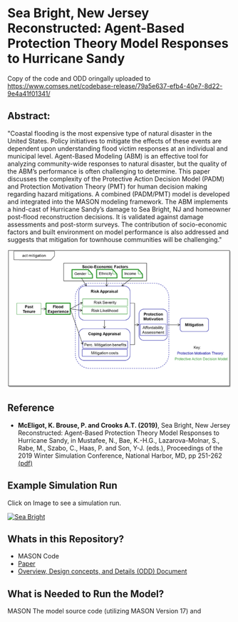 # Sea Bright, New Jersey Reconstructed: Agent-Based Protection Theory Model Responses to Hurricane Sandy

Copy of the code and ODD oringally uploaded to <https://www.comses.net/codebase-release/79a5e637-efb4-40e7-8d22-9e4a41f01341/>
 

## Abstract:

"Coastal flooding is the most expensive type of natural disaster in the United States. Policy initiatives to mitigate the effects of these events are dependent upon understanding flood victim responses at an individual and municipal level. Agent-Based Modeling (ABM) is an effective tool for analyzing community-wide responses to natural disaster, but the quality of the ABM’s performance is often challenging to determine. This paper discusses the complexity of the Protective Action Decision Model (PADM) and Protection Motivation Theory (PMT) for human decision making regarding hazard mitigations. A combined (PADM/PMT) model is developed and integrated into the MASON modeling framework. The ABM implements a hind-cast of Hurricane Sandy’s damage to Sea Bright, NJ and homeowner post-flood reconstruction decisions. It is validated against damage assessments and post-storm surveys. The contribution of socio-economic factors and built environment on model performance is also addressed and suggests that mitigation for townhouse communities will be challenging."
 
 ![DecisionModel.png](DecisionModel.png)
 
## Reference
 
* **McEligot, K. Brouse, P.  and Crooks A.T. (2019)**, Sea Bright, New Jersey Reconstructed: Agent-Based Protection Theory Model Responses to Hurricane Sandy, in Mustafee, N., Bae, K.-H.G., Lazarova-Molnar, S., Rabe, M., Szabo, C., Haas, P. and Son, Y-J. (eds.), Proceedings of the 2019 Winter Simulation Conference, National Harbor, MD, pp 251-262 [(pdf)](https://www.dropbox.com/s/jjxuaadftw9jztg/SEA_BRIGHT_Wintersim.pdf?dl=0)

## Example Simulation Run

Click on Image to see a simulation run. 

[![Sea Bright](http://img.youtube.com/vi/1G0lCQGQSYE/0.jpg)](http://www.youtube.com/watch?v=1G0lCQGQSYE "Sea Bright")

## Whats in this Repository? 
* MASON Code
* [Paper](SEA_BRIGHT_Wintersim.pdf)
* [Overview, Design concepts, and Details (ODD) Document](SeaBrightODD.pdf)

## What is Needed to Run the Model?
MASON
The model source code (utilizing MASON Version 17) and

